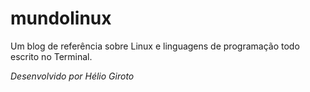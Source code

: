 # mundolinux
Um blog de referência sobre Linux e linguagens de programação todo escrito no Terminal.


*Desenvolvido por Hélio Giroto*
